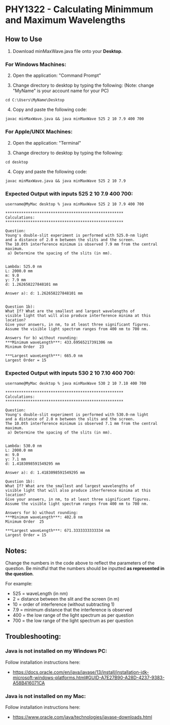 # PHY1322 - Calculating Minimmum and Maximum Wavelengths

 ## How to Use

 1) Download minMaxWave.java file onto your **Desktop**.

 ### For Windows Machines:

 2) Open the application: "Command Prompt"

 3) Change directory to desktop by typing the following:
 (Note: change "MyName" is your account name for your PC)

 ```
 cd C:\Users\MyName\Desktop
 ```

 4) Copy and paste the following code:

 ```
 javac minMaxWave.java && java minMaxWave 525 2 10 7.9 400 700
 ```

 ### For Apple/UNIX Machines:

 2) Open the application: "Terminal"

 3) Change directory to desktop by typing the following:

 ```
 cd desktop
 ```

 4) Copy and paste the following code:

 ```
 javac minMaxWave.java && java minMaxWave 525 2 10 7.9
 ```

 ### Expected Output with inputs 525 2 10 7.9 400 700:
 ```
 username@MyMac desktop % java minMaxWave 525 2 10 7.9 400 700

 ****************************************************
 Calculations:
 ****************************************************

 Question: 
 Young's double-slit experiment is performed with 525.0-nm light
 and a distance of 2.0 m between the slits and the screen.
 The 10.0th interference minimum is observed 7.9 mm from the central maximum.
  a) Determine the spacing of the slits (in mm).


 Lambda: 525.0 nm
 L: 2000.0 mm
 m: 9.0
 y: 7.9 mm
 d: 1.262658227848101 mm

 Answer a): d: 1.262658227848101 mm


 Question 1b): 
 What If? What are the smallest and largest wavelengths of
 visible light that will also produce interference minima at this location?
 Give your answers, in nm, to at least three significant figures.
 Assume the visible light spectrum ranges from 400 nm to 700 nm.

 Answers for b) without rounding: 
 ***Minimum waveLength***: 433.69565217391306 nm
 Minimum Order  23

 ***Largest waveLength***: 665.0 nm
 Largest Order = 15
 ```
 ### Expected Output with inputs 530 2 10 7.10 400 700:
 ```
 username@MyMac desktop % java minMaxWave 530 2 10 7.10 400 700

 ****************************************************
 Calculations:
 ****************************************************

 Question: 
 Young's double-slit experiment is performed with 530.0-nm light
 and a distance of 2.0 m between the slits and the screen.
 The 10.0th interference minimum is observed 7.1 mm from the central maximum.
  a) Determine the spacing of the slits (in mm).


 Lambda: 530.0 nm
 L: 2000.0 mm
 m: 9.0
 y: 7.1 mm
 d: 1.4183098591549295 mm

 Answer a): d: 1.4183098591549295 mm

 Question 1b): 
 What If? What are the smallest and largest wavelengths of
 visible light that will also produce interference minima at this location?
 Give your answers, in nm, to at least three significant figures.
 Assume the visible light spectrum ranges from 400 nm to 700 nm.

 Answers for b) without rounding: 
 ***Minimum waveLength***: 402.8 nm
 Minimum Order  25

 ***Largest waveLength***: 671.3333333333334 nm
 Largest Order = 15

 ```


 ## Notes:

 Change the numbers in the code above to reflect the parameters of the question.
 Be mindful that the numbers should be inputted **as represented in the question**.

 For example:
 * 525 = waveLength (in nm)
 * 2 = distance between the slit and the screen (in m)
 * 10 = order of interference (without subtracting 1)
 * 7.9 = minimum distance that the interference is observed
 * 400 = the low range of the light spectrum as per question
 * 700 = the low range of the light spectrum as per question

 ## Troubleshooting:
 ### Java is not installed on my Windows PC:
 Follow installation instructions here:
 * https://docs.oracle.com/en/java/javase/13/install/installation-jdk-microsoft-windows-platforms.html#GUID-A7E27B90-A28D-4237-9383-A58B416071CA

 ### Java is not installed on my Mac:
 Follow installation instructions here:
 * https://www.oracle.com/java/technologies/javase-downloads.html
